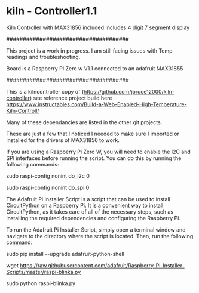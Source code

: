 # kiln - Controller1.1
Kiln Controller with MAX31856 included
Includes 4 digit 7 segment display

#####################################

This project is a work in progress. I am still facing issues with Temp readings and troubleshooting.

Board is a Raspberry PI Zero w V1.1 connected to an adafruit MAX31855


#####################################


This is a kilncontroller copy of (https://github.com/jbruce12000/kiln-controller) see reference project build here https://www.instructables.com/Build-a-Web-Enabled-High-Temperature-Kiln-Controll/


Many of these dependancies are listed in the other git projects.


These are just a few that I noticed I needed to make sure I imported or installed for the drivers of MAX31856 to work.


If you are using a Raspberry Pi Zero W, you will need to enable the I2C and SPI interfaces before running the script. You can do this by running the following commands:

sudo raspi-config nonint do_i2c 0

sudo raspi-config nonint do_spi 0


The Adafruit Pi Installer Script is a script that can be used to install CircuitPython on a Raspberry Pi. It is a convenient way to install CircuitPython, as it takes care of all of the necessary steps, such as installing the required dependencies and configuring the Raspberry Pi.


To run the Adafruit Pi Installer Script, simply open a terminal window and navigate to the directory where the script is located. Then, run the following command:

sudo pip install --upgrade adafruit-python-shell

wget https://raw.githubusercontent.com/adafruit/Raspberry-Pi-Installer-Scripts/master/raspi-blinka.py

sudo python raspi-blinka.py
